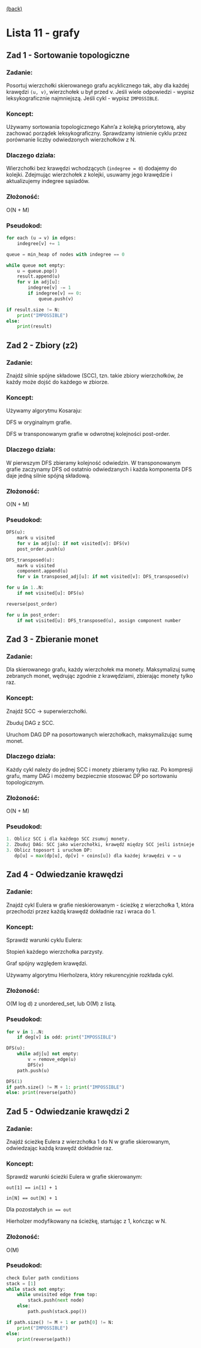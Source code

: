 [(back)](../)

# Lista 11 - grafy


## Zad 1 - Sortowanie topologiczne
### Zadanie: 
Posortuj wierzchołki skierowanego grafu acyklicznego tak, aby dla każdej krawędzi `(u, v)`, wierzchołek u był przed v. Jeśli wiele odpowiedzi - wypisz leksykograficznie najmniejszą. Jeśli cykl - wypisz `IMPOSSIBLE`.

### Koncept:
Używamy sortowania topologicznego Kahn’a z kolejką priorytetową, aby zachować porządek leksykograficzny.
Sprawdzamy istnienie cyklu przez porównanie liczby odwiedzonych wierzchołków z N.

### Dlaczego działa:
Wierzchołki bez krawędzi wchodzących (`indegree = 0`) dodajemy do kolejki. Zdejmując wierzchołek z kolejki, usuwamy jego krawędzie i aktualizujemy indegree sąsiadów.

### Złożoność: 
O(N + M)

### Pseudokod:
```py
for each (u → v) in edges:
    indegree[v] += 1

queue = min_heap of nodes with indegree == 0

while queue not empty:
    u = queue.pop()
    result.append(u)
    for v in adj[u]:
        indegree[v] -= 1
        if indegree[v] == 0:
            queue.push(v)

if result.size != N:
    print("IMPOSSIBLE")
else:
    print(result)
```


## Zad 2 - Zbiory (z2)
### Zadanie: 
Znajdź silnie spójne składowe (SCC), tzn. takie zbiory wierzchołków, że każdy może dojść do każdego w zbiorze.

### Koncept:
Używamy algorytmu Kosaraju:

DFS w oryginalnym grafie.

DFS w transponowanym grafie w odwrotnej kolejności post-order.

### Dlaczego działa:
W pierwszym DFS zbieramy kolejność odwiedzin. W transponowanym grafie zaczynamy DFS od ostatnio odwiedzanych i każda komponenta DFS daje jedną silnie spójną składową.

### Złożoność: 
O(N + M)

### Pseudokod:
```py
DFS(u):
    mark u visited
    for v in adj[u]: if not visited[v]: DFS(v)
    post_order.push(u)

DFS_transposed(u):
    mark u visited
    component.append(u)
    for v in transposed_adj[u]: if not visited[v]: DFS_transposed(v)

for u in 1..N:
    if not visited[u]: DFS(u)

reverse(post_order)

for u in post_order:
    if not visited[u]: DFS_transposed(u), assign component number
```



## Zad 3 - Zbieranie monet
### Zadanie: 
Dla skierowanego grafu, każdy wierzchołek ma monety. Maksymalizuj sumę zebranych monet, wędrując zgodnie z krawędziami, zbierając monety tylko raz.

### Koncept:

Znajdź SCC -> superwierzchołki.

Zbuduj DAG z SCC.

Uruchom DAG DP na posortowanych wierzchołkach, maksymalizując sumę monet.

### Dlaczego działa:
Każdy cykl należy do jednej SCC i monety zbieramy tylko raz. Po kompresji grafu, mamy DAG i możemy bezpiecznie stosować DP po sortowaniu topologicznym.

### Złożoność: 
O(N + M)

### Pseudokod:
```py
1. Oblicz SCC i dla każdego SCC zsumuj monety.
2. Zbuduj DAG: SCC jako wierzchołki, krawędź między SCC jeśli istnieje oryginalna.
3. Oblicz toposort i uruchom DP:
   dp[u] = max(dp[u], dp[v] + coins[u]) dla każdej krawędzi v → u
```



## Zad 4 - Odwiedzanie krawędzi
### Zadanie: 
Znajdź cykl Eulera w grafie nieskierowanym - ścieżkę z wierzchołka 1, która przechodzi przez każdą krawędź dokładnie raz i wraca do 1.

### Koncept:
Sprawdź warunki cyklu Eulera:

Stopień każdego wierzchołka parzysty.

Graf spójny względem krawędzi.

Używamy algorytmu Hierholzera, który rekurencyjnie rozkłada cykl.

### Złożoność: 
O(M log d) z unordered_set, lub O(M) z listą.

### Pseudokod:
```py
for v in 1..N:
    if deg[v] is odd: print("IMPOSSIBLE")

DFS(u):
    while adj[u] not empty:
        v = remove_edge(u)
        DFS(v)
    path.push(u)

DFS(1)
if path.size() != M + 1: print("IMPOSSIBLE")
else: print(reverse(path))
```


## Zad 5 - Odwiedzanie krawędzi 2 
### Zadanie: 
Znajdź ścieżkę Eulera z wierzchołka 1 do N w grafie skierowanym, odwiedzając każdą krawędź dokładnie raz.

### Koncept:
Sprawdź warunki ścieżki Eulera w grafie skierowanym:

`out[1] == in[1] + 1`

`in[N] == out[N] + 1`

Dla pozostałych `in == out`

Hierholzer modyfikowany na ścieżkę, startując z 1, kończąc w N.

### Złożoność: 
O(M)

### Pseudokod:
```py
check Euler path conditions
stack = [1]
while stack not empty:
    while unvisited edge from top:
        stack.push(next node)
    else:
        path.push(stack.pop())

if path.size() != M + 1 or path[0] != N:
    print("IMPOSSIBLE")
else:
    print(reverse(path))
```


